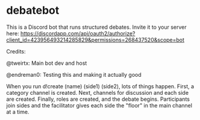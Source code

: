 # debatebot
This is a Discord bot that runs structured debates. Invite it to your server here: https://discordapp.com/api/oauth2/authorize?client_id=423956493214285829&permissions=268437520&scope=bot


Credits:

@tweirtx: Main bot dev and host

@endreman0: Testing this and making it actually good

When you run d!create (name) (side1) (side2), lots of things happen. First, a category channel is created. Next, channels for discussion and each side are created. Finally, roles are created, and the debate begins. Participants join sides and the facilitator gives each side the "floor" in the main channel at a time.
